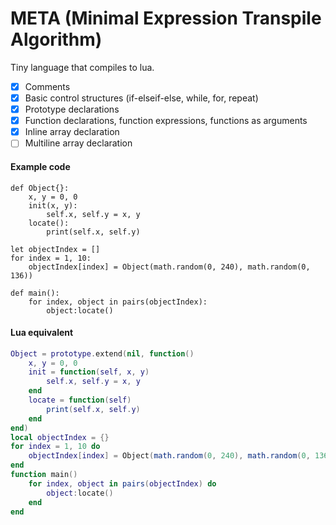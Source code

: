 # META (Minimal Expression Transpile Algorithm)
Tiny language that compiles to lua.

- [x] Comments
- [x] Basic control structures (if-elseif-else, while, for, repeat)
- [x] Prototype declarations
- [x] Function declarations, function expressions, functions as arguments
- [x] Inline array declaration
- [ ] Multiline array declaration

#### Example code
`````
def Object{}:
	x, y = 0, 0
	init(x, y):
		self.x, self.y = x, y
	locate():
		print(self.x, self.y)

let objectIndex = []
for index = 1, 10:
	objectIndex[index] = Object(math.random(0, 240), math.random(0, 136))

def main():
	for index, object in pairs(objectIndex):
		object:locate()
`````

#### Lua equivalent
````` lua
Object = prototype.extend(nil, function()
	x, y = 0, 0
	init = function(self, x, y)
		self.x, self.y = x, y
	end
	locate = function(self)
		print(self.x, self.y)
	end
end)
local objectIndex = {}
for index = 1, 10 do
	objectIndex[index] = Object(math.random(0, 240), math.random(0, 136))
end
function main()
	for index, object in pairs(objectIndex) do
		object:locate()
	end
end
`````
